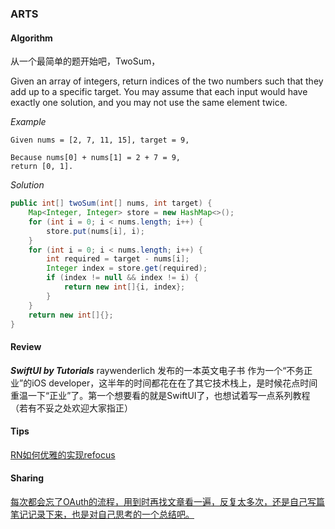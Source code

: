 ### ARTS

#### Algorithm

从一个最简单的题开始吧，TwoSum，

Given an array of integers, return indices of the two numbers such that they add up to a specific target.
You may assume that each input would have exactly one solution, and you may not use the same element twice.

*Example*

```
Given nums = [2, 7, 11, 15], target = 9,

Because nums[0] + nums[1] = 2 + 7 = 9,
return [0, 1].
```

*Solution*

```java
public int[] twoSum(int[] nums, int target) {
	Map<Integer, Integer> store = new HashMap<>();
	for (int i = 0; i < nums.length; i++) {
		store.put(nums[i], i);
	}
	for (int i = 0; i < nums.length; i++) {
		int required = target - nums[i];
		Integer index = store.get(required);
		if (index != null && index != i) {
			return new int[]{i, index};
		}
	}
	return new int[]{};
}
```

#### Review

***SwiftUI by Tutorials*** raywenderlich 发布的一本英文电子书
作为一个“不务正业”的iOS developer，这半年的时间都花在在了其它技术栈上，是时候花点时间重温一下“正业”了。第一个想要看的就是SwiftUI了，也想试着写一点系列教程（若有不妥之处欢迎大家指正）

#### Tips

[RN如何优雅的实现refocus](https://www.jianshu.com/p/ee660e567e26)

#### Sharing

[每次都会忘了OAuth的流程，用到时再找文章看一遍，反复太多次，还是自己写篇笔记记录下来，也是对自己思考的一个总结吧。](!https://www.jianshu.com/p/df42b5a10505)



